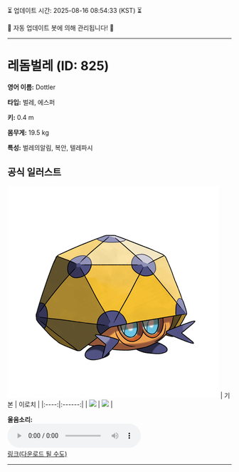 
⏳ 업데이트 시간: 2025-08-16 08:54:33 (KST) ⏳

🤖 자동 업데이트 봇에 의해 관리됩니다! 🤖

---

# 레돔벌레 (ID: 825)
**영어 이름:** Dottler

**타입:** 벌레, 에스퍼

**키:** 0.4 m

**몸무게:** 19.5 kg

**특성:** 벌레의알림, 복안, 텔레파시

## 공식 일러스트
![](https://raw.githubusercontent.com/PokeAPI/sprites/master/sprites/pokemon/other/official-artwork/825.png)
| 기본 | 이로치 |
|:----:|:------:|
| <img src="http://play.pokemonshowdown.com/sprites/ani/dottler.gif" width="200"> | <img src="http://play.pokemonshowdown.com/sprites/ani-shiny/dottler.gif" width="200"> |

**울음소리:**<br><audio controls src="https://raw.githubusercontent.com/PokeAPI/cries/main/cries/pokemon/latest/825.ogg"></audio><br> [링크(다운로드 될 수도)](https://raw.githubusercontent.com/PokeAPI/cries/main/cries/pokemon/latest/825.ogg)


---

